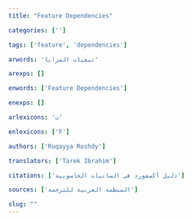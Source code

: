 ```yaml
---
title: "Feature Dependencies"

categories: ['']

tags: ['feature', 'dependencies']

arwords: 'تبعيات المزايا'

arexps: []

enwords: ['Feature Dependencies']

enexps: []

arlexicons: 'ت'

enlexicons: ['F']

authors: ['Ruqayya Roshdy']

translators: ['Tarek Ibrahim']

citations: ['دليل أكسفورد في السانيات الحاسوبية']

sources: ['المنظمة العربية للترجمة']

slug: ""
---
```

